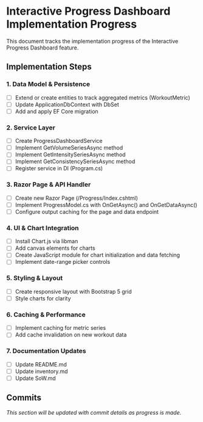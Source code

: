 # Interactive Progress Dashboard Implementation Progress

This document tracks the implementation progress of the Interactive Progress Dashboard feature.

## Implementation Steps

### 1. Data Model & Persistence
- [ ] Extend or create entities to track aggregated metrics (WorkoutMetric)
- [ ] Update ApplicationDbContext with DbSet<WorkoutMetric>
- [ ] Add and apply EF Core migration

### 2. Service Layer
- [ ] Create ProgressDashboardService
- [ ] Implement GetVolumeSeriesAsync method
- [ ] Implement GetIntensitySeriesAsync method
- [ ] Implement GetConsistencySeriesAsync method
- [ ] Register service in DI (Program.cs)

### 3. Razor Page & API Handler
- [ ] Create new Razor Page (/Progress/Index.cshtml)
- [ ] Implement ProgressModel.cs with OnGetAsync() and OnGetDataAsync()
- [ ] Configure output caching for the page and data endpoint

### 4. UI & Chart Integration
- [ ] Install Chart.js via libman
- [ ] Add canvas elements for charts
- [ ] Create JavaScript module for chart initialization and data fetching
- [ ] Implement date-range picker controls

### 5. Styling & Layout
- [ ] Create responsive layout with Bootstrap 5 grid
- [ ] Style charts for clarity

### 6. Caching & Performance
- [ ] Implement caching for metric series
- [ ] Add cache invalidation on new workout data

### 7. Documentation Updates
- [ ] Update README.md
- [ ] Update inventory.md
- [ ] Update SoW.md

## Commits

*This section will be updated with commit details as progress is made.*